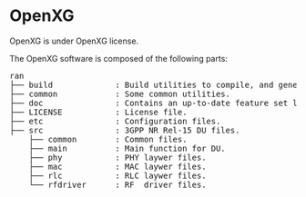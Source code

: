 # OpenXG #

OpenXG is under OpenXG license.

The OpenXG software is composed of the following parts: 

<pre>
ran
├── build             : Build utilities to compile, and generated build files.
├── common            : Some common utilities.
├── doc               : Contains an up-to-date feature set list and starting tutorials.
├── LICENSE           : License file.
├── etc               : Configuration files.
├── src               : 3GPP NR Rel-15 DU files. 
    ├── common        : Common files.
    ├── main          : Main function for DU.
    ├── phy           : PHY laywer files.
    ├── mac           : MAC laywer files.
    ├── rlc           : RLC laywer files.
    └── rfdriver      : RF  driver files.
</pre>
